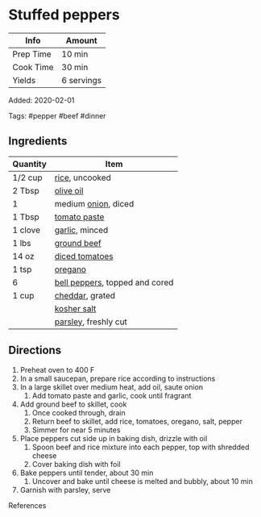 # Stuffed peppers

| Info      | Amount     |
| --------- | ---------- |
| Prep Time | 10 min     |
| Cook Time | 30 min     |
| Yields    | 6 servings |

Added: 2020-02-01

Tags: #pepper #beef #dinner

## Ingredients

| Quantity | Item                                                             |
| -------- | ---------------------------------------------------------------- |
| 1/2 cup  | [rice](../_ingredients/rice.md), uncooked                        |
| 2 Tbsp   | [olive oil](../_ingredients/olive-oil.md)                        |
| 1        | medium [onion](../_ingredients/onion.md), diced                  |
| 1 Tbsp   | [tomato paste](../_ingredients/tomato-paste.md)                  |
| 1 clove  | [garlic](../_ingredients/garlic.md), minced                      |
| 1 lbs    | [ground beef](../_ingredients/ground-beef.md)                    |
| 14 oz    | [diced tomatoes](../_ingredients/diced-tomatoes.md)              |
| 1 tsp    | [oregano](../_ingredients/oregano.md)                            |
| 6        | [bell peppers](../_ingredients/bell-pepper.md), topped and cored |
| 1 cup    | [cheddar](../_ingredients/cheddar.md), grated                    |
|          | [kosher salt](../_ingredients/kosher-salt.md)                    |
|          | [parsley](../_ingredients/parsley.md), freshly cut               |

## Directions

1. Preheat oven to 400 F
2. In a small saucepan, prepare rice according to instructions
3. In a large skillet over medium heat, add oil, saute onion
   1. Add tomato paste and garlic, cook until fragrant
4. Add ground beef to skillet, cook
   1. Once cooked through, drain
   2. Return beef to skillet, add rice, tomatoes, oregano, salt, pepper
   3. Simmer for near 5 minutes
5. Place peppers cut side up in baking dish, drizzle with oil
   1. Spoon beef and rice mixture into each pepper, top with shredded cheese
   2. Cover baking dish with foil
6. Bake peppers until tender, about 30 min
   1. Uncover and bake until cheese is melted and bubbly, about 10 min
7. Garnish with parsley, serve

References

[^1]: [Original recipe](https://www.delish.com/cooking/recipe-ideas/a23014857/classic-stuffed-peppers-recipe/)

